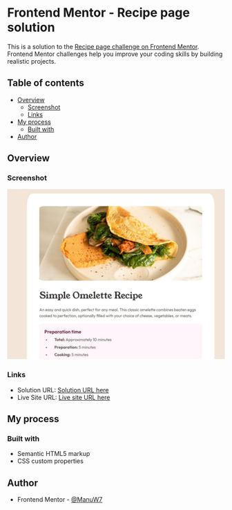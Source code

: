 # Frontend Mentor - Recipe page solution

This is a solution to the [Recipe page challenge on Frontend Mentor](https://www.frontendmentor.io/challenges/recipe-page-KiTsR8QQKm). Frontend Mentor challenges help you improve your coding skills by building realistic projects.

## Table of contents

- [Overview](#overview)
  - [Screenshot](#screenshot)
  - [Links](#links)
- [My process](#my-process)
  - [Built with](#built-with)
- [Author](#author)

## Overview

### Screenshot

![](./screenshot.jpg)

### Links

- Solution URL: [Solution URL here](https://github.com/ManuW7/frontend_mentor_recipe_page)
- Live Site URL: [Live site URL here](https://manuw7.github.io/frontend_mentor_recipe_page/)

## My process

### Built with

- Semantic HTML5 markup
- CSS custom properties

## Author

- Frontend Mentor - [@ManuW7](https://www.frontendmentor.io/profile/ManuW7)
